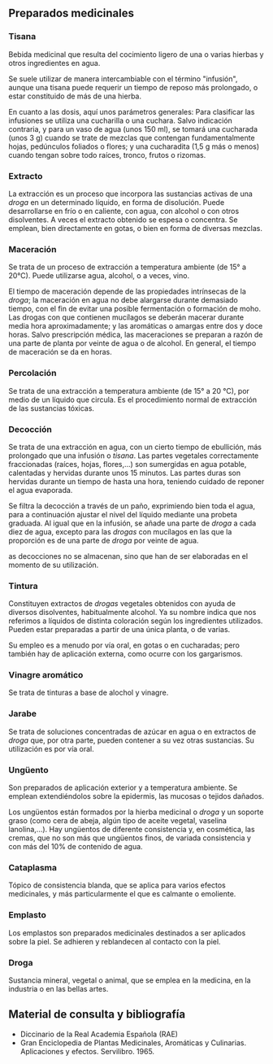 ## Preparados medicinales

### Tisana
Bebida medicinal que resulta del cocimiento ligero de una o varias hierbas y otros ingredientes en agua.

Se suele utilizar de manera intercambiable con el término "infusión", aunque una tisana puede requerir un tiempo de reposo más prolongado, o estar constituido de más de una hierba.

En cuanto a las dosis, aquí unos parámetros generales: Para clasificar las infusiones se utiliza una cucharilla o una cuchara. Salvo indicación contraria, y para un vaso de agua (unos 150 ml), se tomará una cucharada (unos 3 g) cuando se trate de mezclas que contengan fundamentalmente hojas, pedúnculos foliados o flores; y una cucharadita (1,5 g más o menos) cuando tengan sobre todo raíces, tronco, frutos o rizomas.

### Extracto
La extracción es un proceso que incorpora las sustancias activas de una _droga_ en un determinado líquido, en forma de disolución. Puede desarrollarse en frío o en caliente, con agua, con alcohol o con otros disolventes. A veces el extracto obtenido se espesa o concentra. Se emplean, bien directamente en gotas, o bien en forma de diversas mezclas.

### Maceración
Se trata de un proceso de extracción a temperatura ambiente (de 15° a 20°C). Puede utilizarse agua, alcohol, o a veces, vino.

El tiempo de maceración depende de las propiedades intrínsecas de la _droga_; la maceración en agua no debe alargarse durante demasiado tiempo, con el fin de evitar una posible fermentación o formación de moho. Las drogas con que contienen mucílagos se deberán macerar durante media hora aproximadamente; y las aromáticas o amargas entre dos y doce horas. Salvo prescripción médica, las maceraciones se preparan a razón de una parte de planta por veinte de agua o de alcohol. En general, el tiempo de maceración se da en horas.

### Percolación
Se trata de una extracción a temperatura ambiente (de 15° a 20 °C), por medio de un líquido que circula. Es el procedimiento normal de extracción de las sustancias tóxicas.

### Decocción
Se trata de una extracción en agua, con un cierto tiempo de ebullición, más prolongado que una infusión o _tisana_. Las partes vegetales correctamente fraccionadas (raíces, hojas, flores,...) son sumergidas en agua potable, calentadas y hervidas durante unos 15 minutos. Las partes duras son hervidas durante un tiempo de hasta una hora, teniendo cuidado de reponer el agua evaporada.

Se filtra la decocción a través de un paño, exprimiendo bien toda el agua, para a continuación ajustar el nivel del líquido mediante una probeta graduada. Al igual que en la infusión, se añade una parte de _droga_ a cada diez de agua, excepto para las _drogas_ con mucílagos en las que la proporción es de una parte de _droga_ por veinte de agua.

as decocciones no se almacenan, sino que han de ser elaboradas en el momento de su utilización.

### Tintura
Constituyen extractos de _drogas_ vegetales obtenidos con ayuda de diversos disolventes, habitualmente alcohol. Ya su nombre indica que nos referimos a líquidos de distinta coloración según los ingredientes utilizados. Pueden estar preparadas a partir de una única planta, o de varias.

Su empleo es a menudo por vía oral, en gotas o en cucharadas; pero también hay de aplicación externa, como ocurre con los gargarismos.

### Vinagre aromático

Se trata de tinturas a base de alochol y vinagre.

### Jarabe
Se trata de soluciones concentradas de azúcar en agua o en extractos de _droga_ que, por otra parte, pueden contener a su vez otras sustancias. Su utilización es por vía oral.

### Ungüento
Son preparados de aplicación exterior y a temperatura ambiente. Se emplean extendiéndolos sobre la epidermis, las mucosas o tejidos dañados.

Los ungüentos están formados por la hierba medicinal o _droga_ y un soporte graso (como cera de abeja, algún tipo de aceite vegetal, vaselina lanolina,...). Hay ungüentos de diferente consistencia y, en cosmética, las cremas, que no son más que ungüentos finos, de variada consistencia y con más del 10% de contenido de agua.

### Cataplasma
Tópico de consistencia blanda, que se aplica para varios efectos medicinales, y más particularmente el que es calmante o emoliente.

### Emplasto
Los emplastos son preparados medicinales destinados a ser aplicados sobre la piel. Se adhieren y reblandecen al contacto con la piel.

### Droga
Sustancia mineral, vegetal o animal, que se emplea en la medicina, en la industria o en las bellas artes.

## Material de consulta y bibliografía
- Diccinario de la Real Academia Española (RAE)
- Gran Enciclopedia de Plantas Medicinales, Aromáticas y Culinarias. Aplicaciones y efectos. Servilibro. 1965.